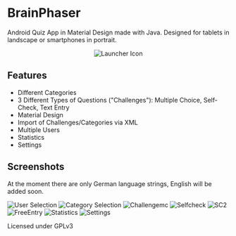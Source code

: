 # BrainPhaser

Android Quiz App in Material Design made with Java. Designed for tablets in landscape or smartphones in portrait.

<p align="center">
  <img src="https://raw.githubusercontent.com/Kamshak/BrainPhaser/master/app/src/main/res/mipmap-xxxhdpi/ic_launcher.png" alt="Launcher Icon"/>
</p>

## Features

- Different Categories
- 3 Different Types of Questions ("Challenges"): Multiple Choice, Self-Check, Text Entry
- Material Design
- Import of Challenges/Categories via XML
- Multiple Users
- Statistics
- Settings

## Screenshots

At the moment there are only German language strings, English will be added soon.

![User Selection](https://s3-eu-west-1.amazonaws.com/pointshop2/2016-05-18+08.02.11.jpg)
![Category Selection](https://s3-eu-west-1.amazonaws.com/pointshop2/2016-05-18+08.02.06.jpg)
![Challengemc](https://s3-eu-west-1.amazonaws.com/pointshop2/2016-05-18+08.06.01.jpg)
![Selfcheck](https://s3-eu-west-1.amazonaws.com/pointshop2/2016-05-18+08.06.09.jpg)
![SC2](https://s3-eu-west-1.amazonaws.com/pointshop2/2016-05-18+08.06.13.jpg)
![FreeEntry](https://s3-eu-west-1.amazonaws.com/pointshop2/2016-05-18+08.06.27.jpg)
![Statistics](https://s3-eu-west-1.amazonaws.com/pointshop2/2016-05-18+08.02.40.jpg)
![Settings](https://s3-eu-west-1.amazonaws.com/pointshop2/2016-05-18+08.02.24.jpg)

Licensed under GPLv3


